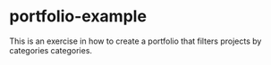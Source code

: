 # portfolio-example
This is an exercise in how to create a portfolio that filters projects by categories categories.
